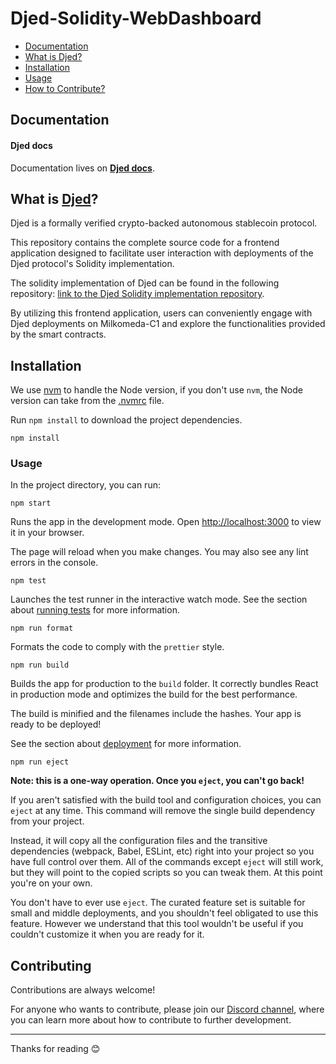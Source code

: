 # Djed-Solidity-WebDashboard

- [Documentation](#documentation)
- [What is Djed?](#what-is-djed)
- [Installation](#installation)
- [Usage](#usage)
- [How to Contribute?](#how-to-contribute)

## Documentation

#### Djed docs
Documentation lives on [**Djed docs**](https://docs.djed.one/alliance/the-djed-alliance).


## What is [Djed](https://milkomeda-c1.djed.one/)?
Djed is a formally verified crypto-backed autonomous stablecoin protocol. 

This repository contains the complete source code for a frontend application designed to facilitate user interaction with deployments of the Djed protocol's Solidity implementation. 

The solidity implementation of Djed can be found in the following repository: [link to the Djed Solidity implementation repository](https://github.com/DjedAlliance/Djed-Solidity). 

By utilizing this frontend application, users can conveniently engage with Djed deployments on Milkomeda-C1 and explore the functionalities provided by the smart contracts.

## Installation

We use [nvm](https://github.com/nvm-sh/nvm) to handle the Node version, if you don't use `nvm`, the Node version can take from the [.nvmrc](./.nvmrc) file.


Run `npm install` to download the project dependencies.
```
npm install
```

### Usage

In the project directory, you can run:

```
npm start
```

Runs the app in the development mode.
Open [http://localhost:3000](http://localhost:3000) to view it in your browser.


The page will reload when you make changes.
You may also see any lint errors in the console.

```
npm test
```

Launches the test runner in the interactive watch mode.
See the section about [running tests](https://facebook.github.io/create-react-app/docs/running-tests) for more information.

```
npm run format
```

Formats the code to comply with the `prettier` style.

```
npm run build
```

Builds the app for production to the `build` folder.
It correctly bundles React in production mode and optimizes the build for the best performance.

The build is minified and the filenames include the hashes.
Your app is ready to be deployed!

See the section about [deployment](https://facebook.github.io/create-react-app/docs/deployment) for more information.

```
npm run eject
```

**Note: this is a one-way operation. Once you `eject`, you can't go back!**

If you aren't satisfied with the build tool and configuration choices, you can `eject` at any time. This command will remove the single build dependency from your project.

Instead, it will copy all the configuration files and the transitive dependencies (webpack, Babel, ESLint, etc) right into your project so you have full control over them. All of the commands except `eject` will still work, but they will point to the copied scripts so you can tweak them. At this point you're on your own.

You don't have to ever use `eject`. The curated feature set is suitable for small and middle deployments, and you shouldn't feel obligated to use this feature. However we understand that this tool wouldn't be useful if you couldn't customize it when you are ready for it.


## Contributing

Contributions are always welcome!

For anyone who wants to contribute, please join our [Discord channel](https://discord.gg/vXQ86XGSbQ), where you can learn more about how to contribute to further development.

---

Thanks for reading 😊

